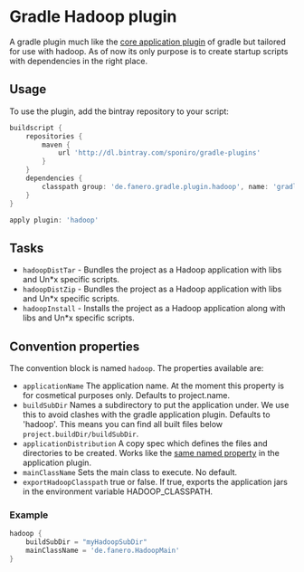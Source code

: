 # Gradle Hadoop plugin

A gradle plugin much like the [core application plugin](http://www.gradle.org/docs/current/userguide/application_plugin.html) of gradle but tailored for use with hadoop. As of now its only purpose is to create startup scripts with dependencies in the right place.

## Usage
To use the plugin, add the bintray repository to your script:

```groovy
buildscript {
    repositories {
        maven {
            url 'http://dl.bintray.com/sponiro/gradle-plugins'
        }
    }
    dependencies {
        classpath group: 'de.fanero.gradle.plugin.hadoop', name: 'gradle-hadoop-plugin', version: '0.2'
    }
}

apply plugin: 'hadoop'
```

## Tasks
* `hadoopDistTar` - Bundles the project as a Hadoop application with libs and Un*x specific scripts.
* `hadoopDistZip` - Bundles the project as a Hadoop application with libs and Un*x specific scripts.
* `hadoopInstall` - Installs the project as a Hadoop application along with libs and Un*x specific scripts.

## Convention properties
The convention block is named `hadoop`. The properties available are:

* `applicationName` The application name. At the moment this property is for cosmetical purposes only. Defaults to project.name.
* `buildSubDir` Names a subdirectory to put the application under. We use this to avoid clashes with the gradle application plugin. Defaults to 'hadoop'. This means you can find all built files below `project.buildDir/buildSubDir`.
* `applicationDistribution` A copy spec which defines the files and directories to be created. Works like the [same named property](http://www.gradle.org/docs/current/userguide/application_plugin.html#application_distribution_resources) in the application plugin.
* `mainClassName` Sets the main class to execute. No default.
* `exportHadoopClasspath` true or false. If true, exports the application jars in the environment variable HADOOP_CLASSPATH.

### Example

```groovy
hadoop {
    buildSubDir = "myHadoopSubDir"
    mainClassName = 'de.fanero.HadoopMain'
}
```
